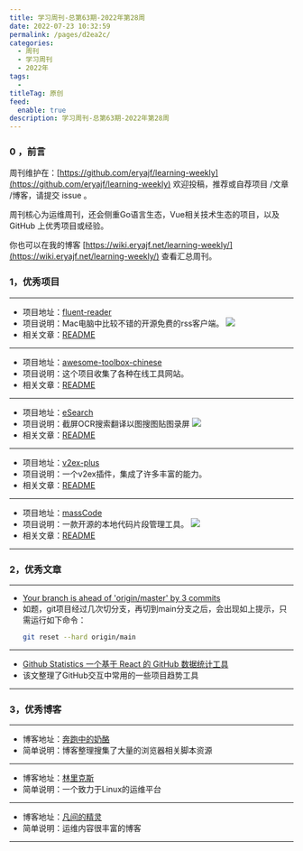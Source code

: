 ```yaml
---
title: 学习周刊-总第63期-2022年第28周
date: 2022-07-23 10:32:59
permalink: /pages/d2ea2c/
categories:
  - 周刊
  - 学习周刊
  - 2022年
tags:
  -
titleTag: 原创
feed:
  enable: true
description: 学习周刊-总第63期-2022年第28周
---
```


### 0 ，前言

周刊维护在：[https://github.com/eryajf/learning-weekly](https://github.com/eryajf/learning-weekly)  欢迎投稿，推荐或自荐项目 /文章 /博客，请提交 issue 。

周刊核心为运维周刊，还会侧重Go语言生态，Vue相关技术生态的项目，以及 GitHub 上优秀项目或经验。

你也可以在我的博客 [https://wiki.eryajf.net/learning-weekly/](https://wiki.eryajf.net/learning-weekly/) 查看汇总周刊。

### 1，优秀项目

---
- 项目地址：[fluent-reader](https://github.com/yang991178/fluent-reader)
- 项目说明：Mac电脑中比较不错的开源免费的rss客户端。
  ![](http://t.eryajf.net/imgs/2022/07/c50db99c5ca3cb61.png)
- 相关文章：[README](https://github.com/yang991178/fluent-reader#readme)
---
- 项目地址：[awesome-toolbox-chinese](https://github.com/bestxtools/awesome-toolbox-chinese)
- 项目说明：这个项目收集了各种在线工具网站。
- 相关文章：[README](https://github.com/bestxtools/awesome-toolbox-chinese#readme)
---
- 项目地址：[eSearch](https://github.com/xushengfeng/eSearch)
- 项目说明：截屏OCR搜索翻译以图搜图贴图录屏
  ![](http://t.eryajf.net/imgs/2022/07/2eee4b8f8be705fb.png)
- 相关文章：[README](https://github.com/xushengfeng/eSearch#readme)
---
- 项目地址：[v2ex-plus](https://github.com/sciooga/v2ex-plus)
- 项目说明：一个v2ex插件，集成了许多丰富的能力。
- 相关文章：[README](https://github.com/sciooga/v2ex-plus#readme)
---
- 项目地址：[massCode](https://github.com/massCodeIO/massCode)
- 项目说明：一款开源的本地代码片段管理工具。
  ![](http://t.eryajf.net/imgs/2022/07/8956b08666dd7b5a.png)
- 相关文章：[README](https://github.com/massCodeIO/massCode#readme)
---

### 2，优秀文章

---
- [Your branch is ahead of 'origin/master' by 3 commits](https://stackoverflow.com/questions/16288176/your-branch-is-ahead-of-origin-master-by-3-commits)
- 如题，git项目经过几次切分支，再切到main分支之后，会出现如上提示，只需运行如下命令：
  ```sh
  git reset --hard origin/main
  ```

---
- [Github Statistics 一个基于 React 的 GitHub 数据统计工具](https://segmentfault.com/a/1190000021392857)
- 该文整理了GitHub交互中常用的一些项目趋势工具
---

### 3，优秀博客

---
- 博客地址：[奔跑中的奶酪](https://www.runningcheese.com/)
- 简单说明：博客整理搜集了大量的浏览器相关脚本资源
---
- 博客地址：[林里克斯](https://www.kjarbo.com/)
- 简单说明：一个致力于Linux的运维平台
---
- 博客地址：[凡间的精灵](https://chenzhonzhou.github.io/)
- 简单说明：运维内容很丰富的博客
---
